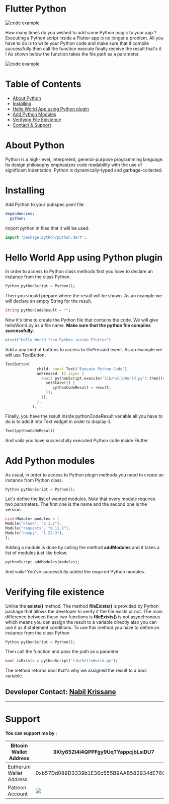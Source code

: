 Flutter Python
==============
![code example](https://i.ibb.co/2NQsWHc/band.png)


How many times do you wished to add some Python magic to your app ? Executing a Python script inside a Flutter app is no longer a problem. All you have to do is to write your Python code and make sure that it compile successfully then call the function execute finally receive the result that's it ! As shown below the function takes the file path as a parameter.


![code example](https://i.ibb.co/7tWxvWx/carbon.png) 

# Table of Contents
- [About Python](#about-python)
- [Installing](#installing)
- [Hello World App using Python plugin](#hello-world-app-using-python-plugin)
- [Add Python Modules](#add-python-modules)
- [Verifying File Existence](#verifying-file-existence)
- [Contact & Support](#support)

# About Python
Python is a high-level, interpreted, general-purpose programming language. Its design philosophy emphasizes code readability with the use of significant indentation. Python is dynamically-typed and garbage-collected.
# Installing

Add Python to your pubspec.yaml file:

```yaml
dependencies:
  python:
```

Import python in files that it will be used:

```dart
import 'package:python/python.dart';
```
# Hello World App using Python plugin
In order to access to Python class methods first you have to declare an instance from the class Python.
```dart
Python pythonScript = Python();
```
Then you should prepare where the result will be shown. As an example we will declare an empty String for the result.
```dart
String pythonCodeResult = "";
```
Now it's time to create the Python file that contains the code. We will give helloWorld.py as a file name.
**Make sure that the python file compiles successfully.** 
```python
print("Hello World from Python inside Flutter")
```
Add a any kind of buttons to access to OnPressed event. As an example we will use TextButton.
```dart
TextButton(
              child: const Text("Execute Python Code"),
              onPressed: () async {
                await pythonScript.execute('lib/helloWorld.py').then((result) {
                  setState(() {
                     pythonCodeResult = result;
                  });
                });
              },
            ),
```
Finally, you have the result inside pythonCodeResult variable all you have to do is to add it into Text widget in order to display it.
```dart
Text(pythonCodeResult)
```
And voila you have successfully executed Python code inside Flutter.

# Add Python modules
As usual, in order to access to Python plugin methods you need to create an instance from Python class.
```dart
Python pythonScript = Python();
```
Let's define the list of wanted modules. Note that every module requires two parameters. The first one is the name and the second one is the version.
```dart
List<Module> modules = [
Module("Flask", "2.1.2"),
Module("requests", "0.11.1"),
Module("numpy", "1.22.3"),
];
```
Adding a module is done by calling the method **addModules** and it takes a list of modules just like below.
```dart
pythonScript.addModules(modules);
```
And voila! You've successfully added the required Python modules.

# Verifying file existence
Unlike the **exists()** method. The method **fileExists()** is provided by Python package that allows the developer to verify if the file exists or not. The main difference between these two functions is **fileExists()** is not asynchronous which means you can assign the result to a variable directly also you can use it as if statement conditions.
To use this method you have to define an instance from the class Python
```dart
Python pythonScript = Python();
```
Then call the function and pass the path as a paramter
```dart
bool isExists = pythonScript('lib/helloWorld.py');
```
The method returns bool that's why we assigned the result to a bool variable.


Developer Contact: [Nabil Krissane](https://linktr.ee/nabilkrs)
------

------
# Support
**You can support me by :**


| Bitcoin Wallet Address  | 3Kty65Zi4i4QPPFgy9UqTYappcjbLsiDU7                                                                         |
|-------------------------|------------------------------------------------------------------------------------------------------------|
| Eutherum Wallet Address | 0xb57Dd089D3339b1E36c555B9AAB582934dE76031                                                                 |
| Patreon Account         | [![](https://i.ibb.co/dJ7KGwF/avatars-000146225244-3a983t-t500x500.jpg)](https://www.patreon.com/nabilkrs) |
